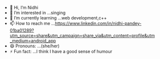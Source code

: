 - 👋 Hi, I’m Nidhi 
- 👀 I’m interested in ...singing 
- 🌱 I’m currently learning ...web development,c++
- 📫 How to reach me ...https://www.linkedin.com/in/nidhi-pandey-01ba01289?utm_source=share&utm_campaign=share_via&utm_content=profile&utm_medium=android_app
- 😄 Pronouns: ...(she/her)
- ⚡ Fun fact: ...I think I have a good sense of humour

<!---
Nidhi-218/Nidhi-218 is a ✨ special ✨ repository because its `README.md` (this file) appears on your GitHub profile.
You can click the Preview link to take a look at your changes.
--->
